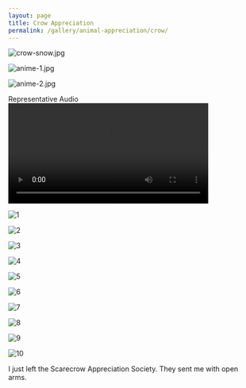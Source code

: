 ```yaml
---
layout: page
title: Crow Appreciation
permalink: /gallery/animal-appreciation/crow/
---
```


![crow-snow.jpg](images/crow-snow.jpg)

![anime-1.jpg](images/anime-1.jpg)

![anime-2.jpg](images/anime-2.jpg)

Representative Audio  
<video controls style="width: 80%;">
    <source src="videos/crow.mp4" type="video/mp4">
</video>

![1](images/1.png)

![2](images/2.png)

![3](images/3.png)

![4](images/4.png)

![5](images/5.png)

![6](images/6.png)

![7](images/7.png)

![8](images/8.png)

![9](images/9.png)

![10](images/10.png)

I just left the Scarecrow Appreciation Society. They sent me with open arms.
